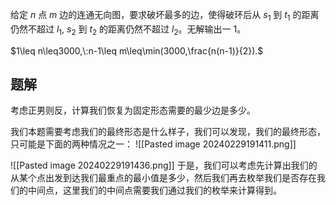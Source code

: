给定 $n$ 点 $m$ 边的连通无向图，要求破坏最多的边，使得破环后从 $s_{1}$ 到 $t_1$ 的距离仍然不超过 $l_1$, $s_2$ 到 $t_2$ 的距离仍然不超过 $l_{2}$。无解输出一 1。

 $1\leq n\leq3000,\:n-1\leq m\leq\min(3000,\frac{n(n-1)}{2}).$

## 题解
考虑正男则反，计算我们恢复为固定形态需要的最少边是多少。

我们本题需要考虑我们的最终形态是什么样子，我们可以发现，我们的最终形态，只可能是下面的两种情况之一：
![[Pasted image 20240229191411.png]]

![[Pasted image 20240229191436.png]]
于是，我们可以考虑先计算出我们的从某个点出发到达我们最重点的最小值是多少，然后我们再去枚举我们是否存在我们的中间点，这里我们的中间点需要我们通过我们的枚举来计算得到。